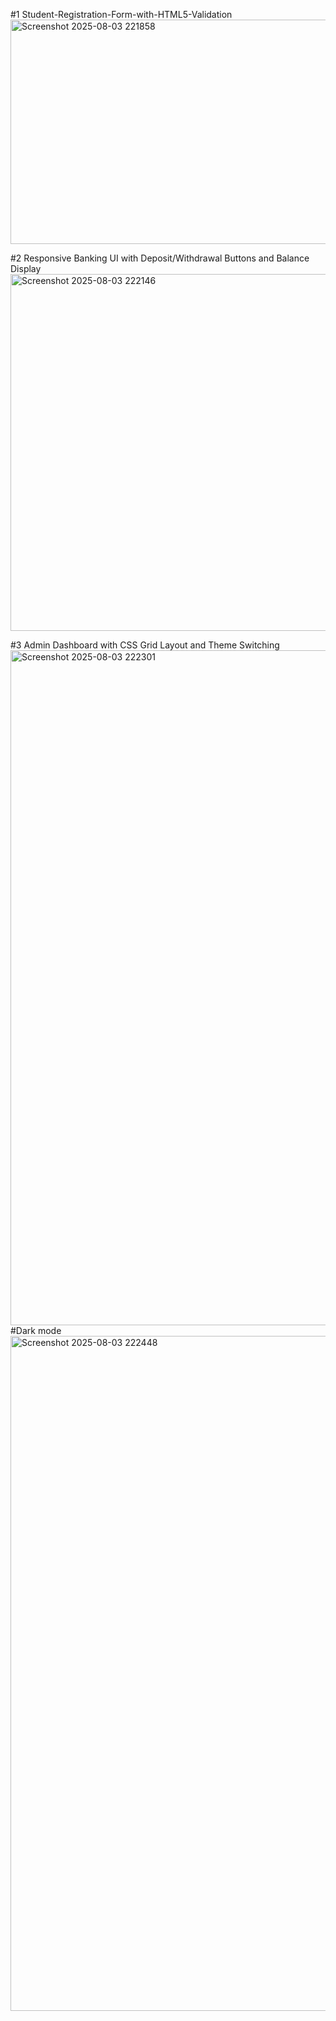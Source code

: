 #1 Student-Registration-Form-with-HTML5-Validation
<img width="641" height="359" alt="Screenshot 2025-08-03 221858" src="https://github.com/user-attachments/assets/ca001aeb-54cc-4ad0-bd6a-73a490c29878" />

#2 Responsive Banking UI with Deposit/Withdrawal Buttons and Balance Display
<img width="739" height="571" alt="Screenshot 2025-08-03 222146" src="https://github.com/user-attachments/assets/4f417499-04df-4627-8125-24f99376a1af" />

#3 Admin Dashboard with CSS Grid Layout and Theme Switching
<img width="1920" height="1080" alt="Screenshot 2025-08-03 222301" src="https://github.com/user-attachments/assets/c8ff8d64-f255-4f0c-9d78-4e90238808bb" />
#Dark mode
<img width="1920" height="1080" alt="Screenshot 2025-08-03 222448" src="https://github.com/user-attachments/assets/5868303c-da8b-49db-ab53-a39ec0d05820" />
